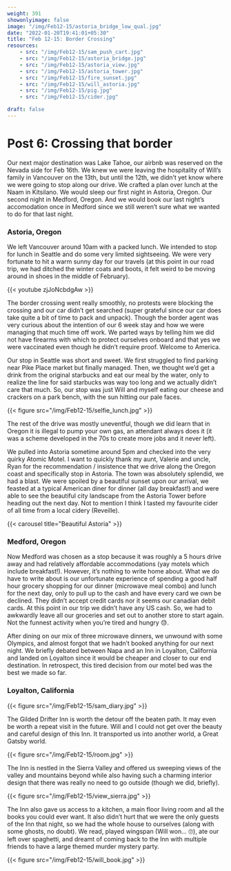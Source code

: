 ```yaml
---
weight: 391
showonlyimage: false
image: "/img/Feb12-15/astoria_bridge_low_qual.jpg"
date: "2022-01-20T19:41:01+05:30"
title: "Feb 12-15: Border Crossing"
resources:
    - src: "/img/Feb12-15/sam_push_cart.jpg"
    - src: "/img/Feb12-15/astoria_bridge.jpg"
    - src: "/img/Feb12-15/astoria_view.jpg"
    - src: "/img/Feb12-15/astoria_tower.jpg"
    - src: "/img/Feb12-15/fire_sunset.jpg"
    - src: "/img/Feb12-15/will_astoria.jpg"
    - src: "/img/Feb12-15/pig.jpg"
    - src: "/img/Feb12-15/cider.jpg"

draft: false
---
```


# Post 6: Crossing that border 

Our next major destination was Lake Tahoe, our airbnb was reserved on the Nevada side for Feb 16th. We knew we were leaving the hospitality of Will’s family in Vancouver on the 13th, but until the 12th, we didn’t yet know where we were going to stop along our drive. We crafted a plan over lunch at the Naam in Kitsilano. We would sleep our first night in Astoria, Oregon. Our second night in Medford, Oregon. And we would book our last night’s accomodation once in Medford since we still weren’t sure what we wanted to do for that last night. 


### Astoria, Oregon 

We left Vancouver around 10am with a packed lunch. We intended to stop for lunch in Seattle and do some very limited sightseeing. We were very fortunate to hit a warm sunny day for our travels (at this point in our road trip, we had ditched the winter coats and boots, it felt weird to be moving around in shoes in the middle of February). 

{{< youtube zjJoNcbdgAw >}}
&nbsp; 

The border crossing went really smoothly, no protests were blocking the crossing and our car didn’t get searched (super grateful since our car does take quite a bit of time to pack and unpack). Though the border agent was very curious about the intention of our 6 week stay and how we were managing that much time off work. We parted ways by telling him we did not have firearms with which to protect ourselves onboard and that yes we were vaccinated even though he didn’t require proof. Welcome to America. 

Our stop in Seattle was short and sweet. We first struggled to find parking near Pike Place market but finally managed. Then, we thought we’d get a drink from the original starbucks and eat our meal by the water, only to realize the line for said starbucks was way too long and we actually didn’t care that much. So, our stop was just Will and myself eating our cheese and crackers on a park bench, with the sun hitting our pale faces. 

{{< figure src="/img/Feb12-15/selfie_lunch.jpg" >}} 
&nbsp;

The rest of the drive was mostly uneventful, though we did learn that in Oregon it is illegal to pump your own gas, an attendant always does it (it was a scheme developed in the 70s to create more jobs and it never left).

We pulled into Astoria sometime around 5pm and checked into the very quirky Atomic Motel. I want to quickly thank my aunt, Valerie and uncle, Ryan for the recommendation / insistence that we drive along the Oregon coast and specifically stop in Astoria. The town was absolutely splendid, we had a blast. We were spoiled by a beautiful sunset upon our arrival, we feasted at a typical American diner for dinner (all day breakfast!) and were able to see the beautiful city landscape from the Astoria Tower before heading out the next day. Not to mention I think I tasted my favourite cider of all time from a local cidery (Reveille). 

{{< carousel title="Beautiful Astoria" >}}
&nbsp;


### Medford, Oregon 

Now Medford was chosen as a stop because it was roughly a 5 hours drive away and had relatively affordable accommodations (yay motels which include breakfast!). However, it’s nothing to write home about. What we do have to write about is our unfortunate experience of spending a good half hour grocery shopping for our dinner (microwave meal combo) and lunch for the next day, only to pull up to the cash and have every card we own be declined. They didn’t accept credit cards nor it seems our canadian debit cards. At this point in our trip we didn’t have any US cash. So, we had to awkwardly leave all our groceries and set out to another store to start again. Not the funnest activity when you’re tired and 
hungry 😓.

After dining on our mix of three microwave dinners, we unwound with some Olympics, and almost forgot that we hadn’t booked anything for our next night. We briefly debated between Napa and an Inn in Loyalton, California and landed on Loyalton since it would be cheaper and closer to our end destination. In retrospect, this tired decision from our motel bed was the best we made so far. 


### Loyalton, California 

{{< figure src="/img/Feb12-15/sam_diary.jpg" >}} 
&nbsp;

The Gilded Drifter Inn is worth the detour off the beaten path. It may even be worth a repeat visit in the future. Will and I could not get over the beauty and careful design of this Inn. It transported us into another world, a Great Gatsby world. 

{{< figure src="/img/Feb12-15/room.jpg" >}} 
&nbsp;

The Inn is nestled in the Sierra Valley and offered us sweeping views of the valley and mountains beyond while also having such a charming interior design that there was really no need to go outside (though we did, briefly). 

{{< figure src="/img/Feb12-15/view_sierra.jpg" >}} 
&nbsp;

The Inn also gave us access to a kitchen, a main floor living room and all the books you could ever want. It also didn’t hurt that we were the only guests of the Inn that night, so we had the whole house to ourselves (along with some ghosts, no doubt). We read, played wingspan (Will won… 🙄), ate our left over spaghetti, and dreamt of coming back to the Inn with multiple friends to have a large themed murder mystery party. 

{{< figure src="/img/Feb12-15/will_book.jpg" >}} 
&nbsp;














